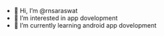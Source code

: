 - 👋 Hi, I’m @rnsaraswat
- 👀 I’m interested in app dovelopment
- 🌱 I’m currently learning android app dovelopment


<!---
rnsaraswat/rnsaraswat is a ✨ special ✨ repository because its `README.md` (this file) appears on your GitHub profile.
You can click the Preview link to take a look at your changes.
--->
